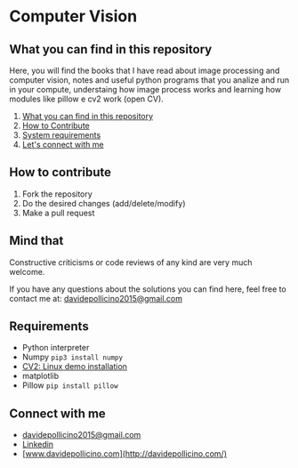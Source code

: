 # Computer Vision

## What you can find in this repository

Here, you will find the books that I have read about image processing and computer vision, notes and useful python programs that you analize and run in your compute, understaing how image process works and learning how modules like pillow e cv2 work (open CV).

1. [What you can find in this repository](#What-you-can-find-in-this-repository)
2. [How to Contribute](#How-to-contribute)
3. [System requirements](#Requirements)
4. [Let's connect with me](#Connect-with-me)


## How to contribute
1. Fork the repository
2. Do the desired changes (add/delete/modify)
3. Make a pull request

## Mind that
Constructive criticisms or code reviews of any kind are very much welcome.

If you have any questions about the solutions you can find here, feel free to contact me at: [davidepollicino2015@gmail.com](mailto:davidepollicino2015@gmail.com?subject=[GitHub]%20ComputerVisionRepo)

## Requirements

* Python interpreter
* Numpy ```pip3 install numpy```
* [CV2: Linux demo installation](https://docs.opencv.org/3.4/d2/de6/tutorial_py_setup_in_ubuntu.html) 
* matplotlib
* Pillow ```pip install pillow```


## Connect with me

* [davidepollicino2015@gmail.com](mailto:davidepollicino2015@gmail.com?subject=[GitHub]%20CompetitiveProgrammigGuide)
* [Linkedin](https://www.linkedin.com/in/davidepollicino7/)
* [www.davidepollicino.com](http://davidepollicino.com/)